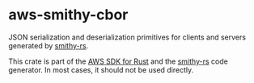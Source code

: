 # aws-smithy-cbor

JSON serialization and deserialization primitives for clients and servers
generated by [smithy-rs](https://github.com/smithy-lang/smithy-rs).

<!-- anchor_start:footer -->
This crate is part of the [AWS SDK for Rust](https://awslabs.github.io/aws-sdk-rust/) and the [smithy-rs](https://github.com/awslabs/smithy-rs) code generator. In most cases, it should not be used directly.
<!-- anchor_end:footer -->
